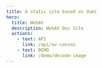 ```yaml
---
title: A static site based on dumi
hero:
  title: WebAV
  description: WebAV Doc Site
  actions:
    - text: API
      link: /api/av-canvas
    - text: DEMO
      link: /demo/decode-image
---
```

